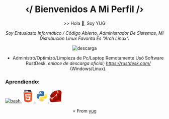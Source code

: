<body>
  <center>
<h1 align="center"> ‹/ Bienvenidos A Mi Perfil /› </h1>
>> Hola 👋, Soy YUG</h1>

_Soy Entusiasta Informático / Código Abierto, Administrador De Sistemas, Mi Distribución Linux Favorita Es "Arch Linux"._

![descarga](https://user-images.githubusercontent.com/98203050/181595292-98598063-8811-4720-8430-f13c049ed045.gif)


- Administró/Optimizó/Limpieza de Pc/Laptop Remotamente Usó Software RustDesk.
 *enlace de descarga oficial; https://rustdesk.com/* (Windows/Linux).

<h3 align="left">Aprendiendo:</h3>

<p align="left"> <a href="https://www.gnu.org/software/bash/" target="_blank" rel="noreferrer"> <img src="https://www.vectorlogo.zone/logos/gnu_bash/gnu_bash-icon.svg" alt="bash" width="40" height="40"/> </a> <a
src=<a href="https://www.w3.org/html/" target="_blank" rel="noreferrer"> <img src="https://raw.githubusercontent.com/devicons/devicon/master/icons/html5/html5-original-wordmark.svg" alt="html5" width="40" height="40"/> </a>
<a href="https://www.python.org" target="_blank" rel="noreferrer"> <img src="https://raw.githubusercontent.com/devicons/devicon/master/icons/python/python-original.svg" alt="python" width="40" height="40"/> </a> <a href="https://www.ruby-lang.org/en/" target="_blank" rel="noreferrer"> <img src="https://raw.githubusercontent.com/devicons/devicon/master/icons/ruby/ruby-original.svg" alt="ruby" width="40" height="40"/> </a> </p>



⭐️ From [yug](https://github.com/yUg-enthusiastic)
